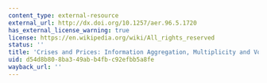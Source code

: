 ```yaml
---
content_type: external-resource
external_url: http://dx.doi.org/10.1257/aer.96.5.1720
has_external_license_warning: true
license: https://en.wikipedia.org/wiki/All_rights_reserved
status: ''
title: 'Crises and Prices: Information Aggregation, Multiplicity and Volatility'
uid: d54d8b80-8ba3-49ab-b4fb-c92efbb5a8fe
wayback_url: ''
---
```

